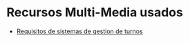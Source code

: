 # Recursos Multi-Media usados
- [Requisitos de sistemas de gestion de turnos](https://miucateciedu-my.sharepoint.com/:w:/g/personal/20210618_miucateci_edu_do/EQubRFKV-ThIpX_sRr9jIdABKDm_lscXnTd9PJw7NJfW-g?e=Lhydgi)
